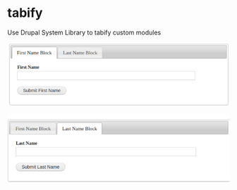 # tabify
Use Drupal System Library to tabify custom modules

![App Image](https://github.com/arpitr/tabify/blob/master/tabify_block_one.png?raw=true "Suttor")


![App Image](https://github.com/arpitr/tabify/blob/master/tabify_block_two.png?raw=true "Suttor")
